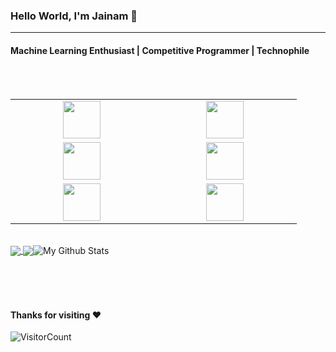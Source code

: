 
### Hello World, I'm Jainam :purple_heart:

-----
#### Machine Learning Enthusiast | Competitive Programmer | Technophile

<br>
<br>


<table>
<tbody>
 <tr>
<td align="center" width="16.6%">
<img height=60px src="https://www.vectorlogo.zone/logos/python/python-ar21.svg"> 
</td>
<td align="center" width="16.6%">
<img height=60px src="https://www.vectorlogo.zone/logos/flutterio/flutterio-ar21.svg"> 
</td>
</tr>
 <tr>
 <td align="center" width="16.6%">
<img height=60px src="https://www.vectorlogo.zone/logos/firebase/firebase-ar21.svg"> 
   </td>
    <td align="center" width="16.6%">
<img height=60px src="https://www.vectorlogo.zone/logos/nodejs/nodejs-ar21.svg"> 
   </td>
</td>
 </tr>
 <tr>
   <td align="center" width="16.6%">
<img height=60px src="https://www.vectorlogo.zone/logos/git-scm/git-scm-ar21.svg"> 
</td>
<td align="center" width="16.6%">
<img height=60px src="https://www.vectorlogo.zone/logos/github/github-ar21.svg"> 
</td>
</tr>
</tbody>
</table>
<br>
<table>
<tbody>
 <tr>
  <a href="https://github.com/Jainamrockk">
  <img align="center" src="https://github-readme-stats.vercel.app/api/top-langs/?username=Jainamrockk&theme=radical" />
</a>
  <img align="center" src="https://github-readme-stats.vercel.app/api/top-langs/?username=Jainamrockk&theme=radical" />
<img align="center" src="https://github-readme-stats.vercel.app/api?username=Jainamrockk&&show_icons=true&theme=radical" alt="My Github Stats">
   </tr>
</tbody>
</table>

<br>
<br>


#### Thanks for visiting :heart:
![VisitorCount](https://profile-counter.glitch.me/Jainamrockk/count.svg)
